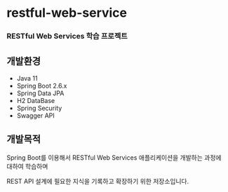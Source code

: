 # restful-web-service
### RESTful Web Services 학습 프로젝트 

## 개발환경 
+ Java 11
+ Spring Boot 2.6.x
+ Spring Data JPA
+ H2 DataBase
+ Spring Security
+ Swagger API

## 개발목적
Spring Boot를 이용해서 RESTful Web Services 애플리케이션을 개발하는 과정에 대하여 학습하며

REST API 설계에 필요한 지식을 기록하고 확장하기 위한 저장소입니다. 

